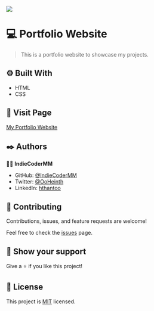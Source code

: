 ![](https://img.shields.io/badge/Microverse-blueviolet)

# :computer: Portfolio Website

> This is a portfolio website to showcase my projects.

## :gear: Built With

- HTML
- CSS

## :link: Visit Page

[My Portfolio Website](https://indiecodermm.github.io/hthant-portfolio/)

## :black_nib: Authors

:man_astronaut: **IndieCoderMM**

- GitHub: [@IndieCoderMM](https://github.com/IndieCoderMM)
- Twitter: [@OoHeinth](https://twitter.com/OoHeinth)
- LinkedIn: [hthantoo](https://www.linkedin.com/in/hthantoo)

## :handshake: Contributing

Contributions, issues, and feature requests are welcome!

Feel free to check the [issues](https://github.com/IndieCoderMM/hthant-portfolio/issues) page.

## :star_struck: Show your support

Give a :star: if you like this project!

## :scroll: License

This project is [MIT](./MIT.md) licensed.
